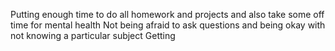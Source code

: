 Putting enough time to do all homework and projects and also take some off time for mental health
Not being afraid to ask questions and being okay with not knowing a particular subject
Getting
